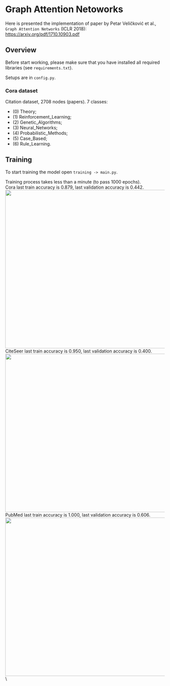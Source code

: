 # Graph Attention Netoworks

Here is presented the implementation of paper by Petar Veličković et al., `Graph Attention Networks` (ICLR 2018): \
https://arxiv.org/pdf/1710.10903.pdf


## Overview
Before start working, please make sure that you have installed all required libraries (see `requirements.txt`).

Setups are in `config.py`.

### Cora dataset 
Citation dataset, 2708 nodes (papers). 7 classes:
  - (0) Theory;
  - (1) Reinforcement_Learning;
  - (2) Genetic_Algorithms;
  - (3) Neural_Networks;
  - (4) Probabilistic_Methods;
  - (5) Case_Based;
  - (6) Rule_Learning.

## Training
To start training the model open `training -> main.py`.

Training process takes less than a minute (to pass 1000 epochs). \
Cora last train accuracy is 0.879, last validation accuracy is 0.442. \
<img src="https://github.com/dorochka8/GraphAttention/assets/97133490/34b21715-c3c9-47e0-8ef9-6f816e967f4f" width="600" height="500"> \
CiteSeer last train accuracy is 0.950, last validation accuracy is 0.400. \
<img src="https://github.com/dorochka8/GraphAttention/assets/97133490/6d0aa06c-b0c0-4ddd-a58e-e39e64ae7422" width="600" height="500"> \
PubMed last train accuracy is 1.000, last validation accuracy is 0.606. \
<img src="https://github.com/dorochka8/GraphAttention/assets/97133490/970d79be-7085-4561-a55d-c33462ea0bc3" width="600" height="500">\
